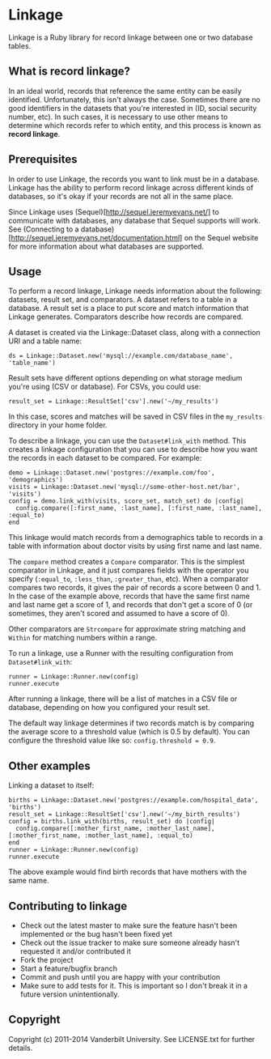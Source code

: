 # Linkage

Linkage is a Ruby library for record linkage between one or two database tables.

## What is record linkage?

In an ideal world, records that reference the same entity can be easily
identified. Unfortunately, this isn't always the case. Sometimes there are no
good identifiers in the datasets that you're interested in (ID, social security
number, etc). In such cases, it is necessary to use other means to determine
which records refer to which entity, and this process is known as **record
linkage**.

## Prerequisites

In order to use Linkage, the records you want to link must be in a database.
Linkage has the ability to perform record linkage across different kinds of
databases, so it's okay if your records are not all in the same place.

Since Linkage uses (Sequel)[http://sequel.jeremyevans.net/] to communicate with
databases, any database that Sequel supports will work. See (Connecting to a
database)[http://sequel.jeremyevans.net/documentation.html] on the Sequel
website for more information about what databases are supported.

## Usage

To perform a record linkage, Linkage needs information about the following:
datasets, result set, and comparators. A dataset refers to a table in a
database. A result set is a place to put score and match information that
Linkage generates.  Comparators describe how records are compared.

A dataset is created via the Linkage::Dataset class, along with a connection URI
and a table name:

    ds = Linkage::Dataset.new('mysql://example.com/database_name', 'table_name')

Result sets have different options depending on what storage medium you're
using (CSV or database). For CSVs, you could use:

    result_set = Linkage::ResultSet['csv'].new('~/my_results')

In this case, scores and matches will be saved in CSV files in the `my_results`
directory in your home folder.

To describe a linkage, you can use the `Dataset#link_with` method. This creates
a linkage configuration that you can use to describe how you want the records in
each dataset to be compared. For example:

    demo = Linkage::Dataset.new('postgres://example.com/foo', 'demographics')
    visits = Linkage::Dataset.new('mysql://some-other-host.net/bar', 'visits')
    config = demo.link_with(visits, score_set, match_set) do |config|
      config.compare([:first_name, :last_name], [:first_name, :last_name], :equal_to)
    end

This linkage would match records from a demographics table to records in a table
with information about doctor visits by using first name and last name.

The `compare` method creates a `Compare` comparator. This is the simplest
comparator in Linkage, and it just compares fields with the operator you specify
(`:equal_to`, `:less_than`, `:greater_than`, etc). When a comparator compares
two records, it gives the pair of records a score between 0 and 1. In the case
of the example above, records that have the same first name and last name get a
score of 1, and records that don't get a score of 0 (or sometimes, they aren't
scored and assumed to have a score of 0).

Other comparators are `Strcompare` for approximate string matching and
`Within` for matching numbers within a range.

To run a linkage, use a Runner with the resulting configuration from
`Dataset#link_with`:

    runner = Linkage::Runner.new(config)
    runner.execute

After running a linkage, there will be a list of matches in a CSV file or
database, depending on how you configured your result set.

The default way linkage determines if two records match is by comparing the
average score to a threshold value (which is 0.5 by default). You can configure
the threshold value like so: `config.threshold = 0.9`.

## Other examples

Linking a dataset to itself:

    births = Linkage::Dataset.new('postgres://example.com/hospital_data', 'births')
    result_set = Linkage::ResultSet['csv'].new('~/my_birth_results')
    config = births.link_with(births, result_set) do |config|
      config.compare([:mother_first_name, :mother_last_name], [:mother_first_name, :mother_last_name], :equal_to)
    end
    runner = Linkage::Runner.new(config)
    runner.execute

The above example would find birth records that have mothers with the same
name.

## Contributing to linkage

* Check out the latest master to make sure the feature hasn't been implemented or the bug hasn't been fixed yet
* Check out the issue tracker to make sure someone already hasn't requested it and/or contributed it
* Fork the project
* Start a feature/bugfix branch
* Commit and push until you are happy with your contribution
* Make sure to add tests for it. This is important so I don't break it in a future version unintentionally.

## Copyright

Copyright (c) 2011-2014 Vanderbilt University. See LICENSE.txt for
further details.

